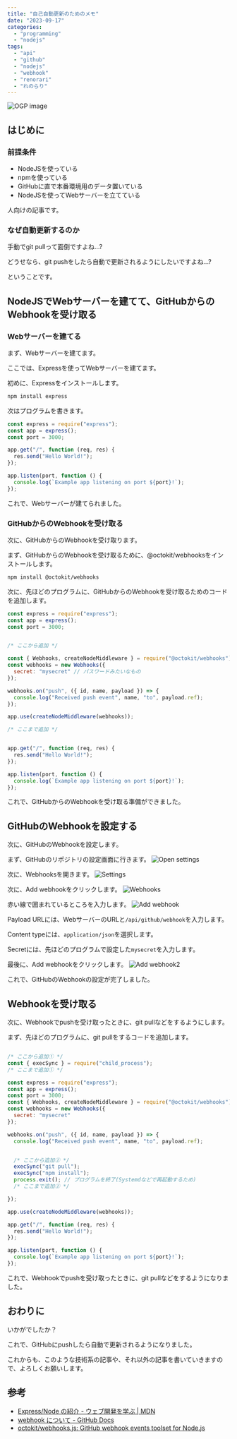 ```yaml
---
title: "自己自動更新のためのメモ"
date: "2023-09-17"
categories:
  - "programming"
  - "nodejs"
tags:
  - "api"
  - "github"
  - "nodejs"
  - "webhook"
  - "renorari"
  - "れのらり"
---
```


![OGP image](./images/ogp.png)

## はじめに

### 前提条件

- NodeJSを使っている
- npmを使っている
- GitHubに直で本番環境用のデータ置いている
- NodeJSを使ってWebサーバーを立てている

人向けの記事です。

### なぜ自動更新するのか

手動でgit pullって面倒ですよね...?

どうせなら、git pushをしたら自動で更新されるようにしたいですよね...?

ということです。

## NodeJSでWebサーバーを建てて、GitHubからのWebhookを受け取る

### Webサーバーを建てる

まず、Webサーバーを建てます。

ここでは、Expressを使ってWebサーバーを建てます。

初めに、Expressをインストールします。

```bash
npm install express
```

次はプログラムを書きます。

```js
const express = require("express");
const app = express();
const port = 3000;

app.get("/", function (req, res) {
  res.send("Hello World!");
});

app.listen(port, function () {
  console.log(`Example app listening on port ${port}!`);
});
```

これで、Webサーバーが建てられました。

### GitHubからのWebhookを受け取る

次に、GitHubからのWebhookを受け取ります。

まず、GitHubからのWebhookを受け取るために、@octokit/webhooksをインストールします。

```bash
npm install @octokit/webhooks
```

次に、先ほどのプログラムに、GitHubからのWebhookを受け取るためのコードを追加します。

```js
const express = require("express");
const app = express();
const port = 3000;


/* ここから追加 */

const { Webhooks, createNodeMiddleware } = require("@octokit/webhooks");
const webhooks = new Webhooks({
  secret: "mysecret" // パスワードみたいなもの
});

webhooks.on("push", ({ id, name, payload }) => {
  console.log("Received push event", name, "to", payload.ref);
});

app.use(createNodeMiddleware(webhooks));

/* ここまで追加 */


app.get("/", function (req, res) {
  res.send("Hello World!");
});

app.listen(port, function () {
  console.log(`Example app listening on port ${port}!`);
});
```

これで、GitHubからのWebhookを受け取る準備ができました。

## GitHubのWebhookを設定する

次に、GitHubのWebhookを設定します。

まず、GitHubのリポジトリの設定画面に行きます。
![Open settings](./images/open-settings.png)

次に、Webhooksを開きます。
![Settings](./images/settings.png)

次に、Add webhookをクリックします。
![Webhooks](./images/webhooks.png)

赤い線で囲まれているところを入力します。
![Add webhook](./images/add-webhook.png)

Payload URLには、WebサーバーのURLと`/api/github/webhook`を入力します。

Content typeには、`application/json`を選択します。

Secretには、先ほどのプログラムで設定した`mysecret`を入力します。

最後に、Add webhookをクリックします。
![Add webhook2](./images/add-webhook2.png)

これで、GitHubのWebhookの設定が完了しました。

## Webhookを受け取る

次に、Webhookでpushを受け取ったときに、git pullなどをするようにします。

まず、先ほどのプログラムに、git pullをするコードを追加します。

```js

/* ここから追加① */
const { execSync } = require("child_process");
/* ここまで追加① */

const express = require("express");
const app = express();
const port = 3000;
const { Webhooks, createNodeMiddleware } = require("@octokit/webhooks");
const webhooks = new Webhooks({
  secret: "mysecret"
});

webhooks.on("push", ({ id, name, payload }) => {
  console.log("Received push event", name, "to", payload.ref);


  /* ここから追加② */
  execSync("git pull");
  execSync("npm install");
  process.exit(); // プログラムを終了(Systemdなどで再起動するため)
  /* ここまで追加② */

});

app.use(createNodeMiddleware(webhooks));

app.get("/", function (req, res) {
  res.send("Hello World!");
});

app.listen(port, function () {
  console.log(`Example app listening on port ${port}!`);
});
```

これで、Webhookでpushを受け取ったときに、git pullなどをするようになりました。

## おわりに

いかがでしたか？

これで、GitHubにpushしたら自動で更新されるようになりました。

これからも、このような技術系の記事や、それ以外の記事を書いていきますので、よろしくお願いします。

## 参考

- [Express/Node の紹介 - ウェブ開発を学ぶ | MDN](https://developer.mozilla.org/ja/docs/Learn/Server-side/Express_Nodejs/Introduction#helloworld_express)
- [webhook について - GitHub Docs](https://docs.github.com/ja/developers/webhooks-and-events/webhooks/about-webhooks)
- [octokit/webhooks.js: GitHub webhook events toolset for Node.js](https://github.com/octokit/webhooks.js#readme)
